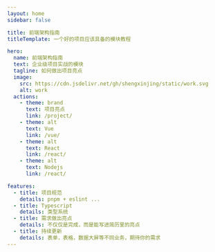 ```yaml
---
layout: home
sidebar: false

title: 前端架构指南 
titleTemplate: 一个好的项目应该具备的模块教程

hero:
  name: 前端架构指南
  text: 企业级项目实战的模块
  tagline: 如何做出项目亮点
  image:
    src: https://cdn.jsdelivr.net/gh/shengxinjing/static/work.svg
    alt: work
  actions:
    - theme: brand
      text: 项目亮点
      link: /project/
    - theme: alt
      text: Vue
      link: /vue/
    - theme: alt
      text: React
      link: /react/
    - theme: alt
      text: Nodejs
      link: /react/

features:
  - title: 项目规范
    details: pnpm + eslint ...
  - title: Typescript
    details: 类型系统
  - title: 需求做出亮点
    details: 不仅仅是完成，而是能写进简历里的亮点
  - title: 持续更新 
    details: 表单，表格，数据大屏等不同业务，期待你的需求
---
```

